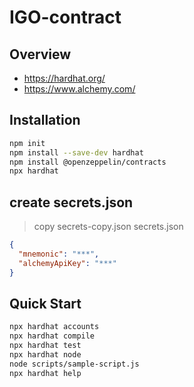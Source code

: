 # IGO-contract

## Overview
* https://hardhat.org/
* https://www.alchemy.com/

## Installation

```bash
npm init
npm install --save-dev hardhat
npm install @openzeppelin/contracts
npx hardhat
```
## create secrets.json
> copy secrets-copy.json secrets.json
```json
{
  "mnemonic": "***",
  "alchemyApiKey": "***"
}

```
## Quick Start

```bash
npx hardhat accounts
npx hardhat compile
npx hardhat test
npx hardhat node
node scripts/sample-script.js
npx hardhat help

```
